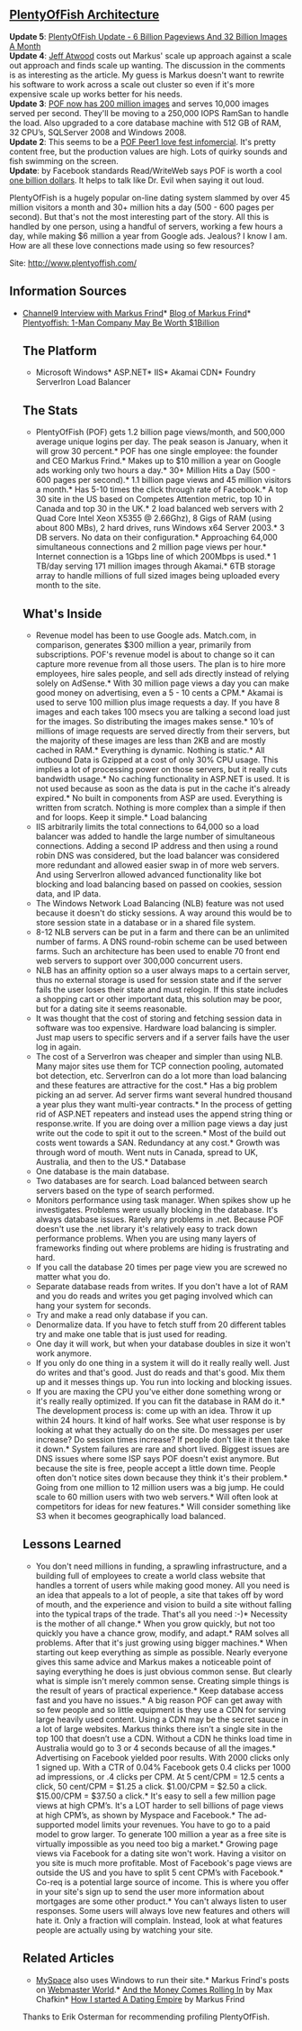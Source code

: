 ## [PlentyOfFish Architecture](/blog/2009/6/26/plentyoffish-architecture.html)

    

    

**Update 5**: [PlentyOfFish Update - 6 Billion Pageviews And 32 Billion Images A Month](http://highscalability.com/blog/2011/12/27/plentyoffish-update-6-billion-pageviews-and-32-billion-image.html)  
[](http://highscalability.com/blog/2011/12/27/plentyoffish-update-6-billion-pageviews-and-32-billion-image.html)**Update 4**: [Jeff Atwood](http://www.codinghorror.com/blog/archives/001279.html) costs out Markus' scale up approach against a scale out approach and finds scale up wanting. The discussion in the comments is as interesting as the article. My guess is Markus doesn't want to rewrite his software to work across a scale out cluster so even if it's more expensive scale up works better for his needs.  
**Update 3**: [POF now has 200 million images](http://plentyoffish.wordpress.com/2009/06/14/upgrades-themes-date-night/) and serves 10,000 images served per second. They'll be moving to a 250,000 IOPS RamSan to handle the load. Also upgraded to a core database machine with 512 GB of RAM, 32 CPU’s, SQLServer 2008 and Windows 2008\.  
**Update 2**: This seems to be a [POF Peer1 love fest infomercial](http://www.peer1.com/aboutus/customer_stories_plentyoffish.php?autostart=1). It's pretty content free, but the production values are high. Lots of quirky sounds and fish swimming on the screen.  
**Update**: by Facebook standards Read/WriteWeb says POF is worth a cool [one billion dollars](http://www.readwriteweb.com/archives/plentyoffish_one_billion.php). It helps to talk like Dr. Evil when saying it out loud.  

PlentyOfFish is a hugely popular on-line dating system slammed by over 45 million visitors a month and 30+ million hits a day (500 - 600 pages per second). But that's not the most interesting part of the story. All this is handled by one person, using a handful of servers, working a few hours a day, while making $6 million a year from Google ads. Jealous? I know I am. How are all these love connections made using so few resources?

Site: http://www.plentyoffish.com/

## Information Sources

*   [Channel9 Interview with Markus Frind](http://channel9.msdn.com/ShowPost.aspx?PostID=331501#331501)*   [Blog of Markus Frind](http://plentyoffish.wordpress.com)*   [Plentyoffish: 1-Man Company May Be Worth $1Billion](http://www.readwriteweb.com/archives/plentyoffish_one_billion.php)  

    ## The Platform

    *   Microsoft Windows*   ASP.NET*   IIS*   Akamai CDN*   Foundry ServerIron Load Balancer  

    ## The Stats

    *   PlentyOfFish (POF) gets 1.2 billion page views/month, and 500,000 average unique logins per day. The peak season is January, when it will grow 30 percent.*   POF has one single employee: the founder and CEO Markus Frind.*   Makes up to $10 million a year on Google ads working only two hours a day.*   30+ Million Hits a Day (500 - 600 pages per second).*   1.1 billion page views and 45 million visitors a month.*   Has 5-10 times the click through rate of Facebook.*   A top 30 site in the US based on Competes Attention metric, top 10 in Canada and top 30 in the UK.*   2 load balanced web servers with 2 Quad Core Intel Xeon X5355 @ 2.66Ghz), 8 Gigs of RAM (using about 800 MBs), 2 hard drives, runs Windows x64 Server 2003\.*   3 DB servers. No data on their configuration.*   Approaching 64,000 simultaneous connections and 2 million page views per hour.*   Internet connection is a 1Gbps line of which 200Mbps is used.*   1 TB/day serving 171 million images through Akamai.*   6TB storage array to handle millions of full sized images being uploaded every month to the site.  

    ## What's Inside

    *   Revenue model has been to use Google ads. Match.com, in comparison, generates $300 million a year, primarily from subscriptions. POF's revenue model is about to change so it can capture more revenue from all those users. The plan is to hire more employees, hire sales people, and sell ads directly instead of relying solely on AdSense.*   With 30 million page views a day you can make good money on advertising, even a 5 - 10 cents a CPM.*   Akamai is used to serve 100 million plus image requests a day. If you have 8 images and each takes 100 msecs you are talking a second load just for the images. So distributing the images makes sense.*   10’s of millions of image requests are served directly from their servers, but the majority of these images are less than 2KB and are mostly cached in RAM.*   Everything is dynamic. Nothing is static.*   All outbound Data is Gzipped at a cost of only 30% CPU usage. This implies a lot of processing power on those servers, but it really cuts bandwidth usage.*   No caching functionality in ASP.NET is used. It is not used because as soon as the data is put in the cache it's already expired.*   No built in components from ASP are used. Everything is written from scratch. Nothing is more complex than a simple if then and for loops. Keep it simple.*   Load balancing  
    - IIS arbitrarily limits the total connections to 64,000 so a load balancer was added to handle the large number of simultaneous connections. Adding a second IP address and then using a round robin DNS was considered, but the load balancer was considered more redundant and allowed easier swap in of more web servers. And using ServerIron allowed advanced functionality like bot blocking and load balancing based on passed on cookies, session data, and IP data.  
    - The Windows Network Load Balancing (NLB) feature was not used because it doesn't do sticky sessions. A way around this would be to store session state in a database or in a shared file system.  
    - 8-12 NLB servers can be put in a farm and there can be an unlimited number of farms. A DNS round-robin scheme can be used between farms. Such an architecture has been used to enable 70 front end web servers to support over 300,000 concurrent users.  
    - NLB has an affinity option so a user always maps to a certain server, thus no external storage is used for session state and if the server fails the user loses their state and must relogin. If this state includes a shopping cart or other important data, this solution may be poor, but for a dating site it seems reasonable.  
    - It was thought that the cost of storing and fetching session data in software was too expensive. Hardware load balancing is simpler. Just map users to specific servers and if a server fails have the user log in again.  
    - The cost of a ServerIron was cheaper and simpler than using NLB. Many major sites use them for TCP connection pooling, automated bot detection, etc. ServerIron can do a lot more than load balancing and these features are attractive for the cost.*   Has a big problem picking an ad server. Ad server firms want several hundred thousand a year plus they want multi-year contracts.*   In the process of getting rid of ASP.NET repeaters and instead uses the append string thing or response.write. If you are doing over a million page views a day just write out the code to spit it out to the screen.*   Most of the build out costs went towards a SAN. Redundancy at any cost.*   Growth was through word of mouth. Went nuts in Canada, spread to UK, Australia, and then to the US.*   Database  
    - One database is the main database.  
    - Two databases are for search. Load balanced between search servers based on the type of search performed.  
    - Monitors performance using task manager. When spikes show up he investigates. Problems were usually blocking in the database. It's always database issues. Rarely any problems in .net. Because POF doesn't use the .net library it's relatively easy to track down performance problems. When you are using many layers of frameworks finding out where problems are hiding is frustrating and hard.  
    - If you call the database 20 times per page view you are screwed no matter what you do.  
    - Separate database reads from writes. If you don't have a lot of RAM and you do reads and writes you get paging involved which can hang your system for seconds.  
    - Try and make a read only database if you can.  
    - Denormalize data. If you have to fetch stuff from 20 different tables try and make one table that is just used for reading.  
    - One day it will work, but when your database doubles in size it won't work anymore.  
    - If you only do one thing in a system it will do it really really well. Just do writes and that's good. Just do reads and that's good. Mix them up and it messes things up. You run into locking and blocking issues.  
    - If you are maxing the CPU you've either done something wrong or it's really really optimized. If you can fit the database in RAM do it.*   The development process is: come up with an idea. Throw it up within 24 hours. It kind of half works. See what user response is by looking at what they actually do on the site. Do messages per user increase? Do session times increase? If people don't like it then take it down.*   System failures are rare and short lived. Biggest issues are DNS issues where some ISP says POF doesn't exist anymore. But because the site is free, people accept a little down time. People often don't notice sites down because they think it's their problem.*   Going from one million to 12 million users was a big jump. He could scale to 60 million users with two web servers.*   Will often look at competitors for ideas for new features.*   Will consider something like S3 when it becomes geographically load balanced.  

    ## Lessons Learned

    *   You don't need millions in funding, a sprawling infrastructure, and a building full of employees to create a world class website that handles a torrent of users while making good money. All you need is an idea that appeals to a lot of people, a site that takes off by word of mouth, and the experience and vision to build a site without falling into the typical traps of the trade. That's all you need :-)*   Necessity is the mother of all change.*   When you grow quickly, but not too quickly you have a chance grow, modify, and adapt.*   RAM solves all problems. After that it's just growing using bigger machines.*   When starting out keep everything as simple as possible. Nearly everyone gives this same advice and Markus makes a noticeable point of saying everything he does is just obvious common sense. But clearly what is simple isn't merely common sense. Creating simple things is the result of years of practical experience.*   Keep database access fast and you have no issues.*   A big reason POF can get away with so few people and so little equipment is they use a CDN for serving large heavily used content. Using a CDN may be the secret sauce in a lot of large websites. Markus thinks there isn't a single site in the top 100 that doesn’t use a CDN. Without a CDN he thinks load time in Australia would go to 3 or 4 seconds because of all the images.*   Advertising on Facebook yielded poor results. With 2000 clicks only 1 signed up. With a CTR of 0.04% Facebook gets 0.4 clicks per 1000 ad impressions, or .4 clicks per CPM. At 5 cent/CPM = 12.5 cents a click, 50 cent/CPM = $1.25 a click. $1.00/CPM = $2.50 a click. $15.00/CPM = $37.50 a click.*   It's easy to sell a few million page views at high CPM’s. It's a LOT harder to sell billions of page views at high CPM’s, as shown by Myspace and Facebook.*   The ad-supported model limits your revenues. You have to go to a paid model to grow larger. To generate 100 million a year as a free site is virtually impossible as you need too big a market.*   Growing page views via Facebook for a dating site won't work. Having a visitor on you site is much more profitable. Most of Facebook's page views are outside the US and you have to split 5 cent CPM’s with Facebook.*   Co-req is a potential large source of income. This is where you offer in your site's sign up to send the user more information about mortgages are some other product.*   You can't always listen to user responses. Some users will always love new features and others will hate it. Only a fraction will complain. Instead, look at what features people are actually using by watching your site.  

    ## Related Articles

    *   [MySpace](http://highscalability.com/myspace-architecture) also uses Windows to run their site.*   Markus Frind's posts on [Webmaster World](http://www.webmasterworld.com/profilev4.cgi?action=view&member=markus007).*   [And the Money Comes Rolling In](http://www.inc.com/magazine/20090101/and-the-money-comes-rolling-in.html) by Max Chafkin*   [How I started A Dating Empire](http://plentyoffish.wordpress.com/2006/06/14/how-i-started-an-empire/) by Markus Frind  

    Thanks to Erik Osterman for recommending profiling PlentyOfFish.    